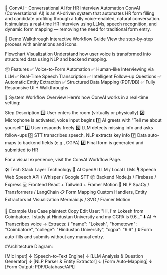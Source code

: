 🧠 ConvAI – Conversational AI for HR Interview Automation
ConvAI (Conversational AI) is an AI-driven system that automates HR form filling and candidate profiling through a fully voice-enabled, natural conversation. It simulates a real-time HR interview using LLMs, speech recognition, and dynamic form mapping — removing the need for traditional form entry.

🚀 Demo Walkthrough
Interactive Workflow Guide
View the step-by-step process with animations and icons.

Flowchart Visualization
Understand how user voice is transformed into structured data using NLP and backend mapping.

📦 Features
✅ Voice-to-Form Automation
✅ Human-like Interviewing via LLM
✅ Real-Time Speech Transcription
✅ Intelligent Follow-up Questions
✅ Automatic Entity Extraction
✅ Structured Data Mapping (PDF/DB)
✅ Fully Responsive UI + Walkthroughs

🧭 System Workflow Overview
Here’s how ConvAI works in a real-time setting:

Step	Description
1️⃣	User enters the room (virtually or physically)
2️⃣	Microphone is activated, voice input begins
3️⃣	AI greets with "Tell me about yourself"
4️⃣	User responds freely
5️⃣	LLM detects missing info and asks follow-ups
6️⃣	STT transcribes speech, NLP extracts key info
7️⃣	Data auto-maps to backend fields (e.g., CGPA)
8️⃣	Final form is generated and submitted to HR

For a visual experience, visit the ConvAI Workflow Page.

🛠️ Tech Stack
Layer	Technology
🧠 AI	OpenAI LLM / Local LLMs
🎙 Speech	Web Speech API / Whisper / Google STT
📦 Backend	Node.js / Firebase / Express
💻 Frontend	React + Tailwind + Framer Motion
🧾 NLP	SpaCy / Transformers / LangChain
📋 Form Mapping	Custom Handlers, Entity Extractors
📊 Visualization	Mermaid.js / SVG / Framer Motion

🧪 Example Use Case
plaintext
Copy
Edit
User: "Hi, I'm Lokesh from Coimbatore. I study at Hindustan University and my CGPA is 9.6..."
⬇️
AI → Transcribes voice → Extracts:
{
  "name": "Lokesh",
  "hometown": "Coimbatore",
  "college": "Hindustan University",
  "cgpa": "9.6"
}
⬇️
Form auto-fills and submits without any manual entry.

#Architecture Diagram:

[Mic Input]
   ↓
[Speech-to-Text Engine]
   ↓
[LLM Analysis & Question Generator]
   ↓
[NLP Parser & Entity Extractor]
   ↓
[Form Auto-Mapping]
   ↓
[Form Output: PDF/Database/API]

